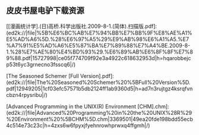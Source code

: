 ## 皮皮书屋电驴下载资源 

[[漫画统计学].(日)高桥.科学出版社.2009-8-1.(简体).扫描版.pdf]: (ed2k://|file|%5B%E6%BC%AB%E7%94%BB%E7%BB%9F%E8%AE%A1%E5%AD%A6%5D.%28%E6%97%A5%29%E9%AB%98%E6%A1%A5.%E7%A7%91%E5%AD%A6%E5%87%BA%E7%89%88%E7%A4%BE.2009-8-1.%28%E7%AE%80%E4%BD%93%29.%E6%89%AB%E6%8F%8F%E7%89%88.pdf|15727998|ce05f774709f92e3a4922c618632953d|h=hqarobbejcp53t6yc3grnecno3fsscq6|/)

[Mastering phpMyAdmin 3.4 for Effective MySQL Management.pdf]: (ed2k://|file|Mastering%20phpMyAdmin%203.4%20for%20Effective%20MySQL%20Management.pdf|29476380|ea472c6470baa5d07d6e8d1540f1cd82|h=7vcllxmrjz57iezjvap3spzk2cxjcqfl|/)

[C＋＋ Standard.zip]: (ed2k://|file|C%EF%BC%8B%EF%BC%8B%20Standard.zip|5556693|06b8854e4a45d05b067c44f5b7a4cb09|h=mug3elkvlcrwmn52dbjeu7rjugt6jga5|/)

[AdvancED Flex Application Development.pdf]: (ed2k://|file|AdvancED%20Flex%20Application%20Development.pdf|16111132|2c8b5bdaedd78621fa130dc0f2a4d913|h=62u2nfnowarmkbpe43bph5epj2twfhg6|/)

[the linux command line.pdf]: (ed2k://|file|the%20linux%20command%20line.pdf|2057650|c49c7560cc71a4676b35d0c170324e12|h=ob7hyffcqxzlqnmc6wdlioezcc3a4wfo|/)

[编程高手箴言.pdf]: (ed2k://|file|%E7%BC%96%E7%A8%8B%E9%AB%98%E6%89%8B%E7%AE%B4%E8%A8%80.pdf|45854345|2f499dc6b89fa93f24d83652ec766f56|h=reoksuybarfd6536xwg6wfekrbtxcq3f|/)

[Beginning Database Design_ From Novice to Professional.pdf]: (ed2k://|file|Beginning%20Database%20Design_%20From%20Novice%20to%20Professional.pdf|8117742|fc5012533cd5f5a6749558009f10c26e|h=wcqiaoeyctexqa2airxvn2upd2pou4fl|/)

[MySQL Troubleshooting_ What To Do When Queries Don’t Work.pdf]: (ed2k://|file|MySQL%20Troubleshooting_%20What%20To%20Do%20When%20Queries%20Don%E2%80%99t%20Work.pdf|6493525|05f7d0895c0498939547f2bafd2b7585|h=f43u7u3tmw5mddreyhzsrfppvds3cyz3|/)

[iOS 7 Programming Cookbook (epub版).pdf]: (ed2k://|file|iOS%207%20Programming%20Cookbook%20%28epub%E7%89%88%29.pdf|10383233|1bbb586383aacad38389df8f5dbd800f|h=wfwv4rxkorunszsiseaspkukarskw2gw|/)

[iPad For Seniors For Dummies.pdf]: (ed2k://|file|iPad%20For%20Seniors%20For%20Dummies.pdf|16309041|560fffb5d01d18f596f352ffb9c4376a|h=6mgzitlsga2bguq7fbepafu4ae2svmkd|/)

[Beyond Java.chm]: (ed2k://|file|Beyond%20Java.chm|587851|12e5a15184dac6008872c07c67faead0|h=trttdljha2tald46huj5tthkf2775hv7|/)

[TextMate_ Power Editing for the Mac.pdf]: (ed2k://|file|TextMate_%20Power%20Editing%20for%20the%20Mac.pdf|2315576|43bded85dae659a50a9354ad62896156|h=fj5cq2kuhsakcl6yu2ztasohxgeboeer|/)

[NHibernate 3 Beginner’s Guide.pdf]: (ed2k://|file|NHibernate%203%20Beginner%E2%80%99s%20Guide.pdf|6569145|deb791d1cec5e56032704b67b3120a86|h=u3u6o2brx3s5hcpki4pf4waexzbfk6km|/)

[Optimizing and Troubleshooting Hyper-V Networking.pdf]: (ed2k://|file|Optimizing%20and%20Troubleshooting%20Hyper-V%20Networking.pdf|5193695|7e70bf71ba90408c5a845cc6c2cca9ba|h=6pfy226r2ezqhlp3m6qx2q7zvamntiqd|/)

[Microsoft Windows 7 In Depth.pdf]: (ed2k://|file|Microsoft%20Windows%207%20In%20Depth.pdf|42414462|0f12bd85cb161390525779bd4ffa6283|h=ngdv2g7uk6ygf6ergyp6sggdavsg42hs|/)

[A Business Guide to Information Security.pdf]: (ed2k://|file|A%20Business%20Guide%20to%20Information%20Security.pdf|2091336|099a10d2667414e450a8908f9cdbc8d8|h=2rolsrk7eupn4axmczhzqalpzpirv7ak|/)

[The Seasoned Schemer [Full Version].pdf]: (ed2k://|file|The%20Seasoned%20Schemer%20%5BFull%20Version%5D.pdf|12949205|1cf03efc57571b5db2124ff1ab9360d5|h=ad7n3rujtgz4ksrqfvncbzn4rpysribu|/)

[MDX Solutions_ With Microsoft SQL Server Analysis Services 2005 and Hyperion Essbase.pdf]: (ed2k://|file|MDX%20Solutions_%20With%20Microsoft%20SQL%20Server%20Analysis%20Services%202005%20and%20Hyperion%20Essbase.pdf|10911733|67526e7363f6148c9efef561fd5938f4|h=bjajkeixjd3rmcvubwegrgalrsu6dfeq|/)

[Professional Eclipse 3 for Java™ Developers.pdf]: (ed2k://|file|Professional%20Eclipse%203%20for%20Java%E2%84%A2%20Developers.pdf|9183004|97999b23948b29303b8d6c3fb4d2a37f|h=z5725xh2564vzuccbzc4mr2qjynfhvtf|/)

[Microsoft Silverlight 4 For Dummies.pdf]: (ed2k://|file|Microsoft%20Silverlight%204%20For%20Dummies.pdf|6119882|92b5f47eb8832c61c717c0b83f0a08c0|h=kfhmwj5fdfdqedykohtb6aai2qt7rma4|/)

[Using Ldap for Directory Integration.pdf]: (ed2k://|file|Using%20Ldap%20for%20Directory%20Integration.pdf|2344342|3b08e6163e2693b2c4d9ab2d48516963|h=o5rnpz2krg6frw5tbleim2tpjtikuqsp|/)

[Drupal 7 Media.pdf]: (ed2k://|file|Drupal%207%20Media.pdf|8120552|ed1657e1489286ae7e2570fa51191697|h=7bjthgkldtcuqg4ovizakc3xu527advf|/)

[Virtual Machine Design and Implementation C_C++ (with bookmarks).pdf]: (ed2k://|file|Virtual%20Machine%20Design%20and%20Implementation%20C_C%2B%2B%20%28with%20bookmarks%29.pdf|5883699|3ed2289c500719ff2076a9a80514e88b|h=nbr6alcqteudztcnjoekl647w44wdtiz|/)

[Meta-Programming and Model-Driven Meta-Program Development.pdf]: (ed2k://|file|Meta-Programming%20and%20Model-Driven%20Meta-Program%20Development.pdf|9323269|1a661d5079c50c7a657459f59f274671|h=bmoi5d6k6nnr3deuypoz7avm5km35frx|/)

[Beyond BIOS_ Implementing the Unified Extensible Firmware Interface with Intel’s Framework.pdf]: (ed2k://|file|Beyond%20BIOS_%20Implementing%20the%20Unified%20Extensible%20Firmware%20Interface%20with%20Intel%E2%80%99s%20Framework.pdf|9802855|a7572ce93a853f4b8bc8ba84aab97e89|h=m5wo5aywjunusmegkyhg76e76gqug4zn|/)

[Handbook of Internet Crime.pdf]: (ed2k://|file|Handbook%20of%20Internet%20Crime.pdf|4110614|bbdf3c41328f6281575990ebe66a3942|h=hfvcvzayryoipr4x6vxyvvxbbmwwmw75|/)

[Oracle专家高级编程.pdf]: (ed2k://|file|Oracle%E4%B8%93%E5%AE%B6%E9%AB%98%E7%BA%A7%E7%BC%96%E7%A8%8B.pdf|32477138|2c0d70842b19ad45c98a5b48da9e4aae|h=23vsahivp6mu3rkk3oqu4gib2hji24yt|/)

[.NET Performance Testing and Optimization.pdf]: (ed2k://|file|.NET%20Performance%20Testing%20and%20Optimization.pdf|20888934|b2a552913eea35d140fad0d4864834da|h=othm3tgql3p2vkhmsyzloozoqvs4nxwh|/)

[CSS3 Pushing the Limits (epub).pdf]: (ed2k://|file|CSS3%20Pushing%20the%20Limits%20%28epub%29.pdf|19995567|814c265c9652a02f3a8c64afb6ab86d4|h=4ltal4lcelkxlwfacmty2f2ypff65a7j|/)

[The Art of Assembly Language (Second Edition).pdf]: (ed2k://|file|The%20Art%20of%20Assembly%20Language%20%28Second%20Edition%29.pdf|22970192|935f588a9174a012ef01ea41ba9110bb|h=gxjaixxiaakhbkxzde2qk3wnevtzrzza|/)

[Handbook of Practical Logic and Automated Reasoning.pdf]: (ed2k://|file|Handbook%20of%20Practical%20Logic%20and%20Automated%20Reasoning.pdf|3279483|c47cfaff97d60a8b56a909f8ed9413bf|h=tk6iemoshrqj4jsdqjnntwiv75fpjva6|/)

[Probability and Statistics.pdf]: (ed2k://|file|Probability%20and%20Statistics.pdf|6432208|d6806adde327e1f76a78a6a343aba7e2|h=dwvknmosdguptkibru4zmnubboot5hxt|/)

[Research and Trends in Data Mining Technologies and Applications.pdf]: (ed2k://|file|Research%20and%20Trends%20in%20Data%20Mining%20Technologies%20and%20Applications.pdf|2937147|8ec1370ee40d05988a865821f8382504|h=oqo3bpzawkb64xaxcioj32e6qqioovxt|/)

[Symbian OS C++ for Mobile Phones, Volume 1.pdf]: (ed2k://|file|Symbian%20OS%20C%2B%2B%20for%20Mobile%20Phones%2C%20Volume%201.pdf|6962083|dbdfa70cc7c299b1d2565ffc0229b82e|h=bjpdu3aryq4znm6vaye43z3bbjbykl6g|/)

[LDAP System Administration.chm]: (ed2k://|file|LDAP%20System%20Administration.chm|1160305|d8d0e7e7595daf544ce09e238a5287b5|h=cggzwtblygfpxdp5tsoim5o7qv2kd7if|/)

[ASP.NET 3.5 Enterprise Application Development with Visual Studio 2008_ Problem Design Solution.pdf]: (ed2k://|file|ASP.NET%203.5%20Enterprise%20Application%20Development%20with%20Visual%20Studio%202008_%20Problem%20Design%20Solution.pdf|11241730|02f15e968c2b59832a1b51a0936810d8|h=fkep2rf6nldfkimmfj2eaqrb2cvgauna|/)

[Dreamweaver CS4 Bible.pdf]: (ed2k://|file|Dreamweaver%20CS4%20Bible.pdf|50072095|db7fd338f74ff4c85cb8b6309eda3e2e|h=oh2qu4wvfdxqpsdld7jgnqhgckrmz4o2|/)

[iOS7 Programming Fundamentals.pdf]: (ed2k://|file|iOS7%20Programming%20Fundamentals.pdf|11566225|7a3283284b176fec89b420c76b8e58bd|h=pairoi5ghfp7bmflgorxulnkup6yfki4|/)

[Hadoop in Action.pdf]: (ed2k://|file|Hadoop%20in%20Action.pdf|15822160|9b6b18f39690d481f9941bff53749b0c|h=gansstawamryp6usqdbgzhkuth7afiqc|/)

[Writing Game Center Apps in iOS.pdf]: (ed2k://|file|Writing%20Game%20Center%20Apps%20in%20iOS.pdf|5839448|d9561a69a71ad3467cd4855a1563594a|h=i4o3efqqtxnlftddd3npoacxkwyazxun|/)

[Learning Python, 5th Edition.pdf]: (ed2k://|file|Learning%20Python%2C%205th%20Edition.pdf|15165082|9c6d540cc89f5b1be6c4af39daab2ba2|h=csmx3gtczoxc6jxzhgetgogeyjbikdc7|/)

[Mac Kung Fu.pdf]: (ed2k://|file|Mac%20Kung%20Fu.pdf|4763297|6c6404afa94c16ee0d06f04c26a7fe2c|h=o7p5ut7pevz2ria7dw2gn6ka4fc4h4g4|/)

[The Art Of Software Architecture.chm]: (ed2k://|file|The%20Art%20Of%20Software%20Architecture.chm|6014218|3b6ec0ca72437f59ee65d52ce2946247|h=s7ikwy4lbgqnr7hxq4kgvd4ncku2khgg|/)

[社交网站的数据挖掘与分析(ZIP卷2).pdf]: (ed2k://|file|%E7%A4%BE%E4%BA%A4%E7%BD%91%E7%AB%99%E7%9A%84%E6%95%B0%E6%8D%AE%E6%8C%96%E6%8E%98%E4%B8%8E%E5%88%86%E6%9E%90%28ZIP%E5%8D%B72%29.pdf|30073748|00aec9313fa0ed7001d95ecd9a720df5|h=nz3nnui2watfj4avr4h72knicgtwxitq|/)

[Laravel Testing Decoded.pdf]: (ed2k://|file|Laravel%20Testing%20Decoded.pdf|7672497|f16c976085c9539aa8b23cf3e6c519f9|h=j2f6pbzf7o3fm7khzygh2zt4kitusj2m|/)

[Professional iOS Database Application Programming 2nd Edition.pdf]: (ed2k://|file|Professional%20iOS%20Database%20Application%20Programming%202nd%20Edition.pdf|18064110|864afa1ef595da2577cf990456d993ed|h=gtuusvn6kix3j7jng5dxdw2sjuvs5vbp|/)

[Advanced Programming in the UNIX(R) Environment [CHM].chm]: (ed2k://|file|Advanced%20Programming%20in%20the%20UNIX%28R%29%20Environment%20%5BCHM%5D.chm|3369501|49ea20fde198bdd55ecb4c514e73c23c|h=4zxs6w6fpyxjfyehnrowhprwxq4ffgmh|/)

[Programming_ Principles and Practice Using C++  EN.pdf]: (ed2k://|file|Programming_%20Principles%20and%20Practice%20Using%20C%2B%2B%20%20EN.pdf|11090500|fb73862f8b150c95d2d483b4d1ec6126|h=hqqgh4mpzrxaiw7m234u7ddaesexcq6a|/)

[How Tomcat Works.pdf]: (ed2k://|file|How%20Tomcat%20Works.pdf|2727727|93ae1f97b3942fcb5329182a7b64aae4|h=j4abgkei2rozb5mzg7xxhnorj4zrrrs2|/)

[道法自然 面向对象实践指南.pdf]: (ed2k://|file|%E9%81%93%E6%B3%95%E8%87%AA%E7%84%B6%20%E9%9D%A2%E5%90%91%E5%AF%B9%E8%B1%A1%E5%AE%9E%E8%B7%B5%E6%8C%87%E5%8D%97.pdf|42397170|ba8fba51639001e8605f5352274ebe31|h=c4dwqyzh246amqwsllkul4n7fkplz7nm|/)

[Programmers At Work.pdf]: (ed2k://|file|Programmers%20At%20Work.pdf|1585038|6026d0698e0a271f34321ed640077f62|h=5iansnzkpmko5pew7sj2h4ipfeoxcq5w|/)

[Data Analysis Using SQL and Excel.pdf]: (ed2k://|file|Data%20Analysis%20Using%20SQL%20and%20Excel.pdf|19716010|35a119d0b50ccdb46fb90ed302cc0890|h=7waibhqqmplz5pppeoarg27gr4zwrni5|/)

[HTML5 Canvas, 2nd Edition.pdf]: (ed2k://|file|HTML5%20Canvas%2C%202nd%20Edition.pdf|30651902|114ac3016895f096a853fc73703d1279|h=kbvzova74pstnsrgmbugfts7esetjodx|/)

[Microsoft SharePoint 2010 Administrator’s Companion.pdf]: (ed2k://|file|Microsoft%20SharePoint%202010%20Administrator%E2%80%99s%20Companion.pdf|37964403|187e9d7a7dc47f7bdb865cd9a581b5eb|h=daotmlnsnogqb7zwszd64rzslrergwlb|/)

[你必须知道的495个C语言问题.pdf]: (ed2k://|file|%E4%BD%A0%E5%BF%85%E9%A1%BB%E7%9F%A5%E9%81%93%E7%9A%84495%E4%B8%AAC%E8%AF%AD%E8%A8%80%E9%97%AE%E9%A2%98.pdf|19482738|88c876f9276844d45c96abdb74ee51f5|h=nzwldvaaawitvqkqdqqrrnr25h3g7tkg|/)

[Troubleshooting Oracle Performance.pdf]: (ed2k://|file|Troubleshooting%20Oracle%20Performance.pdf|10915890|3d6a5276245a8778e3eeea3b9608b03b|h=itxugii5mm7ewuhnsd6vj2kyp7gdactc|/)

[SQL for MySQL Developers_ A Comprehensive Tutorial and Reference.pdf]: (ed2k://|file|SQL%20for%20MySQL%20Developers_%20A%20Comprehensive%20Tutorial%20and%20Reference.pdf|4966521|c639c9598f99c4b054514b80da12e160|h=bvjjvu7s6reznmywfrawq4hwkz7rad5a|/)

[Mastering Microsoft Visual Basic 2010.pdf]: (ed2k://|file|Mastering%20Microsoft%20Visual%20Basic%202010.pdf|7921401|93578ef93755a43900344191c9c5025c|h=xwqqpkxkqzpkbfq2slrlkxksminm3le3|/)

[C++ FAQ LITE.zip]: (ed2k://|file|C%2B%2B%20FAQ%20LITE.zip|293011|8fe4cc89abf51ddc130833245f075fae|h=r32ksxstjmz4qnw4dkaxcm6jx7xwrzxp|/)

[Effective Java (2nd Edition).pdf]: (ed2k://|file|Effective%20Java%20%282nd%20Edition%29.pdf|2129188|30e5e624f66266d6415edd6467834570|h=ma5ajxalab3sq6vyfqarp5vpvvsfneq4|/)

[Practical CSS3_ Develop and Design.pdf]: (ed2k://|file|Practical%20CSS3_%20Develop%20and%20Design.pdf|11556634|ebc7c7395868746710227b425e581a6e|h=yvmzyyr5y55nztot4lcjly4uffzsp2zl|/)

[Business Process Modeling, Simulation and Design 商业流程建模、仿真和设计.pdf]: (ed2k://|file|Business%20Process%20Modeling%2C%20Simulation%20and%20Design%20%E5%95%86%E4%B8%9A%E6%B5%81%E7%A8%8B%E5%BB%BA%E6%A8%A1%E3%80%81%E4%BB%BF%E7%9C%9F%E5%92%8C%E8%AE%BE%E8%AE%A1.pdf|7649835|b11701216508a6828923ac5591092c25|h=hphxu7rplxw6fu6qnaziuyrwzfbbcgec|/)

[Apache Tomcat 7 Essentials.pdf]: (ed2k://|file|Apache%20Tomcat%207%20Essentials.pdf|19726095|6e6e6d25720ab5cb0bcd74211d46ff31|h=kzz63tdulnxfjdm4zmdfpejluyq67ler|/)

[The CISSP Prep Guide.pdf]: (ed2k://|file|The%20CISSP%20Prep%20Guide.pdf|11010154|17eb9c15a181b02a23935f9a03d83a12|h=3jbymma57etxti56z264liqbzudiipph|/)

[The Practical Handbook of Internet Computing.pdf]: (ed2k://|file|The%20Practical%20Handbook%20of%20Internet%20Computing.pdf|25266763|831b0febe15765df1fd8880385a80b77|h=yqfl4g64uvh6kkzsg5zoezne4ocwfrzj|/)

[Away3D 3.6 Cookbook.pdf]: (ed2k://|file|Away3D%203.6%20Cookbook.pdf|9341935|54adae56dc8e1e96552ae619c1bbfd67|h=ecfpuegsxegcspgk5h32nyqk2y7vpqof|/)

[C++ Solutions for Mathematical Problems.pdf]: (ed2k://|file|C%2B%2B%20Solutions%20for%20Mathematical%20Problems.pdf|1407726|78db06586d7331e1efbe1fbf0727aef0|h=lsi4j6ex6nzfzwzabq4ovnrrwvmwenu6|/)

[Optical Network Control_ Architecture, Protocols, and Standards.chm]: (ed2k://|file|Optical%20Network%20Control_%20Architecture%2C%20Protocols%2C%20and%20Standards.chm|5454400|f965658ffdcd8032508c4ee893becb32|h=mxthni35f6w5kml2b2kv27gs233pj5jl|/)

[The Handbook of Human-Machine Interaction.pdf]: (ed2k://|file|The%20Handbook%20of%20Human-Machine%20Interaction.pdf|8700954|4dff4d06f67e05dc8eedcd74b4167d81|h=srf5nhfo74ih6kkuh5nlqxxfwkxpnkaw|/)

[Business Continuity and Disaster Recovery Planning for IT Professionals.pdf]: (ed2k://|file|Business%20Continuity%20and%20Disaster%20Recovery%20Planning%20for%20IT%20Professionals.pdf|5870986|d35f8b222c994707896a0c737c32abde|h=csrjahlrbm27llj7u47ysotkdqj3v3dk|/)

[Windows Phone 7 Secrets.pdf]: (ed2k://|file|Windows%20Phone%207%20Secrets.pdf|19056132|076846c1a764bd04135b7c6b7c82e01d|h=cslxqxojmrgksx7d5yhiumz6dgd7heie|/)

[Photoshop CS4_ Essential Skills.pdf]: (ed2k://|file|Photoshop%20CS4_%20Essential%20Skills.pdf|36656110|16edeffddfa6a56ec3e4108586bf11f0|h=j2dw34qy7wewwhktfhee7qm3k3qndfuy|/)

[The Secrets of Economic Indicators, Third Edition.pdf]: (ed2k://|file|The%20Secrets%20of%20Economic%20Indicators%2C%20Third%20Edition.pdf|25786437|4b34e4952b03d2f40ce6fafcf43dd6a1|h=2grwpf7cl6rtxwjrjllzw3jkpdmt3eqz|/)

[CoffeeScript Application Development.pdf]: (ed2k://|file|CoffeeScript%20Application%20Development.pdf|4154161|436d5984131fd8fd1ba7cbd8fab1a4d8|h=375q2l52xvi7gjlbuaqpgizjjz7gaxoy|/)

[The Standard ML Basis Library.pdf]: (ed2k://|file|The%20Standard%20ML%20Basis%20Library.pdf|1414018|1d783e65a2597ac154e1ac5a6a6ec45c|h=wlnhfoewjc3kosil2kkpah4lltljprgp|/)

[Professional Workflow in SharePoint 2010_ Real World Business Workflow Solutions.pdf]: (ed2k://|file|Professional%20Workflow%20in%20SharePoint%202010_%20Real%20World%20Business%20Workflow%20Solutions.pdf|30479921|907710ae681b3883a2e507649ff6f9aa|h=p6pqoqu43gnmjigxrarv6fzchxe2hp6s|/)

[Java 2 Game Programming.pdf]: (ed2k://|file|Java%202%20Game%20Programming.pdf|17366361|ea1635e6c1500c2a646bfcddb755b21d|h=y64al7xl4tjackzm6ylw3tkiztaird5e|/)

[Perl最佳实践(中文版).pdf]: (ed2k://|file|Perl%E6%9C%80%E4%BD%B3%E5%AE%9E%E8%B7%B5%28%E4%B8%AD%E6%96%87%E7%89%88%29.pdf|28300826|918f069a63c2cbe97e997a6973950cf3|h=ilshvbfffefcfblagwg2xutubxeouce3|/)

[Successful Lisp.pdf]: (ed2k://|file|Successful%20Lisp.pdf|740009|a42c0a8bc114d35deb32608e26af574d|h=rianezposuihuh4sylrxxvwrdpmtbp4v|/)

[Linux Annoyances for Geeks.chm]: (ed2k://|file|Linux%20Annoyances%20for%20Geeks.chm|2381604|74b730e87b11de1c52505282de298163|h=nzafjddauzkkmvomz6wvrb542nuxhtvt|/)

